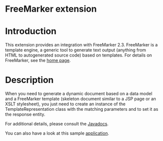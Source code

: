 FreeMarker extension
====================

Introduction
============

This extension provides an integration with FreeMarker 2.3. FreeMarker
is a template engine, a generic tool to generate text output (anything
from HTML to autogenerated source code) based on templates. For details
on FreeMarker, see the [home
page](http://freemarker.org/).

Description
===========

When you need to generate a dynamic document based on a data model and a
FreeMarker template (skeleton document similar to a JSP page or an XSLT
stylesheet), you just need to create an instance of the
TemplateRepresentation class with the matching parameters and to set it
as the response entity.

For additional details, please consult the
[Javadocs](http://restlet.org/learn/javadocs/2.1/jse/ext/org/restlet/ext/freemarker/package-summary.html).

You can also have a look at this sample
[application](/learn/guide/2.1#/410-restlet/version/2/part/8/data?branch=docs-2_1&language=default).

